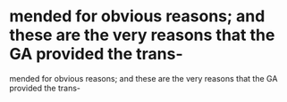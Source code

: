 # mended for obvious reasons; and these are the very reasons that the GA provided the trans-

mended for obvious reasons; and these are the very reasons that the GA provided the trans-